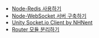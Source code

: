 - [Node-Redis 사용하기](https://askofcloud.wordpress.com/2016/04/05/node-%EC%97%90%EC%84%9C-redis-%EC%82%AC%EC%9A%A9%ED%95%98%EA%B8%B0/)  
- [Node-WebSocket 서버 구축하기](https://medium.com/@martin.sikora/node-js-websocket-simple-chat-tutorial-2def3a841b61)  
- [Unity Socket.io Client by NHNent](https://github.com/nhnent/socket.io-client-unity3d)  
- [Router 모듈 분리하기](https://jiwondh.github.io/2017/01/17/routes-seperate/)  
